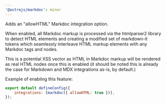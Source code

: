 ```yaml
---
'@astrojs/markdoc': minor
---
```


Adds an "allowHTML" Markdoc integration option.

When enabled, all Markdoc markup is processed via the htmlparser2 library to detect
HTML elements and creating a modified set of markdown-it tokens which seamlessly interleave
HTML markup elements with any Markdoc tags and nodes.

This is a potential XSS vector as HTML in Markdoc markup will be rendered as real HTML nodes
once this is enabled (it should be noted this is already the case for Markdown and MDX integrations
as-is, by default.)

Example of enabling this feature:

```js
export default defineConfig({
	integrations: [markdoc({ allowHTML: true })],
});
```
